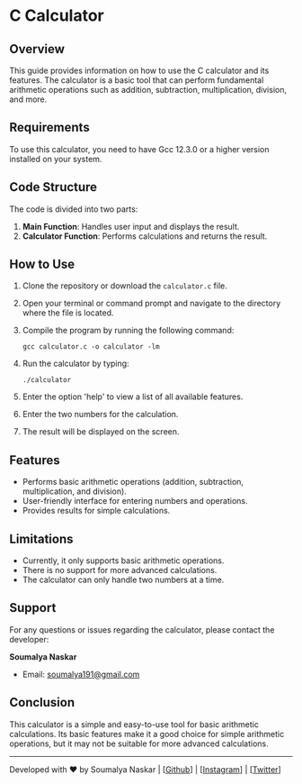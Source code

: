 # C Calculator

## Overview

This guide provides information on how to use the C calculator and its features. The calculator is a basic tool that can perform fundamental arithmetic operations such as addition, subtraction, multiplication, division, and more.

## Requirements

To use this calculator, you need to have Gcc 12.3.0 or a higher version installed on your system.

## Code Structure

The code is divided into two parts:

1. **Main Function**: Handles user input and displays the result.
2. **Calculator Function**: Performs calculations and returns the result.

## How to Use

1. Clone the repository or download the `calculator.c` file.
2. Open your terminal or command prompt and navigate to the directory where the file is located.
3. Compile the program by running the following command:

    ```shell
    gcc calculator.c -o calculator -lm
    ```

4. Run the calculator by typing:

    ```shell
    ./calculator
    ```

5. Enter the option 'help' to view a list of all available features.
6. Enter the two numbers for the calculation.
7. The result will be displayed on the screen.

## Features

- Performs basic arithmetic operations (addition, subtraction, multiplication, and division).
- User-friendly interface for entering numbers and operations.
- Provides results for simple calculations.

## Limitations

- Currently, it only supports basic arithmetic operations.
- There is no support for more advanced calculations.
- The calculator can only handle two numbers at a time.

## Support

For any questions or issues regarding the calculator, please contact the developer:

**Soumalya Naskar**
- Email: soumalya191@gmail.com

## Conclusion

This calculator is a simple and easy-to-use tool for basic arithmetic calculations. Its basic features make it a good choice for simple arithmetic operations, but it may not be suitable for more advanced calculations.

---

Developed with ❤️ by Soumalya Naskar | [[Github](https://github.com/soumalya-blazing-geek)] | [[Instagram](https://instagram.com/blazing_soumalya)] | [[Twitter](https://x.com/soumalya_1729)]
